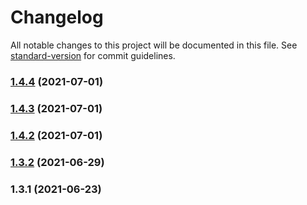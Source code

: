# Changelog

All notable changes to this project will be documented in this file. See [standard-version](https://github.com/conventional-changelog/standard-version) for commit guidelines.

### [1.4.4](https://github.com/thinkkoa/koatty_schedule/compare/v1.4.3...v1.4.4) (2021-07-01)

### [1.4.3](https://github.com/thinkkoa/koatty_schedule/compare/v1.4.2...v1.4.3) (2021-07-01)

### [1.4.2](https://github.com/thinkkoa/koatty_schedule/compare/v1.3.2...v1.4.2) (2021-07-01)

### [1.3.2](https://github.com/thinkkoa/koatty_schedule/compare/v1.3.1...v1.3.2) (2021-06-29)

### 1.3.1 (2021-06-23)
